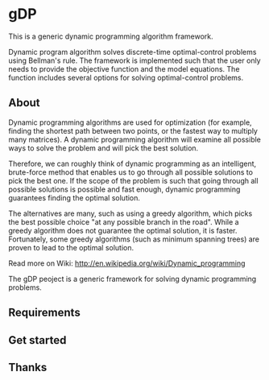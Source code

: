 gDP
===

This is a generic dynamic programming algorithm framework.

Dynamic program algorithm solves discrete-time optimal-control problems using Bellman's rule. The framework is implemented such that the user only needs to provide the objective function and the model equations. The function includes several options for solving optimal-control problems. 


About 
--------------

Dynamic programming algorithms are used for optimization (for example, finding the shortest path between two points, or the fastest way to multiply many matrices). A dynamic programming algorithm will examine all possible ways to solve the problem and will pick the best solution. 

Therefore, we can roughly think of dynamic programming as an intelligent, brute-force method that enables us to go through all possible solutions to pick the best one. If the scope of the problem is such that going through all possible solutions is possible and fast enough, dynamic programming guarantees finding the optimal solution. 

The alternatives are many, such as using a greedy algorithm, which picks the best possible choice "at any possible branch in the road". While a greedy algorithm does not guarantee the optimal solution, it is faster. Fortunately, some greedy algorithms (such as minimum spanning trees) are proven to lead to the optimal solution.

Read more on Wiki: http://en.wikipedia.org/wiki/Dynamic_programming

The gDP peoject is a generic framework for solving dynamic programming problems.


Requirements
--------------


Get started
--------------


Thanks
--------------


